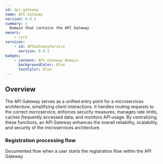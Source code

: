 ```yaml
---
id: api-gateway
name: API Gateway
version: 0.0.1
summary: |
  Domain that contains the API Gateway
owners:
    - core
services:
    - id: APIGatewayService
      version: 0.0.1
badges:
    - content: API Gateway Domain
      backgroundColor: blue
      textColor: blue
---
```


## Overview

The API Gateway serves as a unified entry point for a microservices architecture, simplifying client interactions. It handles routing requests to the correct microservice, enforces security measures, manages rate limits, caches frequently accessed data, and monitors API usage. By centralizing these functions, an API Gateway enhances the overall reliability, scalability, and security of the microservices architecture.

### Registration processing flow
Documented flow when a user starts the registration flow within the API Gateway

<Flow id="registration-flow" version="1.0.0" includeKey={false} />
